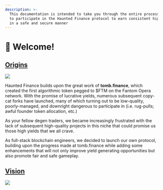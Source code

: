 ```yaml
---
description: >-
  This documentation is intended to take you through the entire process of how
  to participate in the Haunted Finance protocol to earn consistent high yields
  in a safe and secure manner
---
```


# 👻 Welcome!

## [Origins](./#origins)

![](.gitbook/assets/02-Halloween-Pack\_Presentation-02.jpg)

Haunted Finance builds upon the great work of **tomb.finance**, which created the first algorithmic token pegged to $FTM on the Fantom Opera network. With the promise of lucrative yields, numerous subsequent copy-cat forks have launched, many of which turning out to be low-quality, poorly-managed, and downright dangerous to participate in (i.e. rug-pulls; awful founder token allocation, etc.)

As your fellow degen traders, we became increasingly frustrated with the lack of subsequent high-quality projects in this niche that could promise us those high yields that we all crave.

As full-stack blockchain engineers, we decided to launch our own protocol, building upon the progress made at tomb.finance while adding some enhancements that will not only improve yield generating opportunities but also promote fair and safe gameplay.

## [Vision](./#vision)

![](.gitbook/assets/05-Halloween-Pack\_Presentation-05.png)
